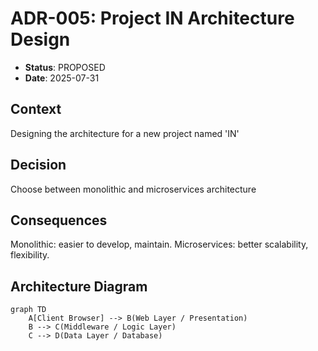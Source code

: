 # ADR-005: Project IN Architecture Design

- **Status**: PROPOSED
- **Date**: 2025-07-31

## Context

Designing the architecture for a new project named 'IN'

## Decision

Choose between monolithic and microservices architecture

## Consequences

Monolithic: easier to develop, maintain. Microservices: better scalability, flexibility.

## Architecture Diagram

```mermaid
graph TD
    A[Client Browser] --> B(Web Layer / Presentation)
    B --> C(Middleware / Logic Layer)
    C --> D(Data Layer / Database)
```
